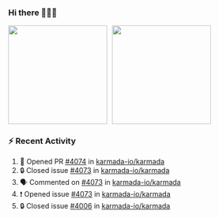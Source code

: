 ### Hi there 👋👋👋

<div style="display: flex; gap: 10px;">
  <img height="200px" src="https://github-readme-stats.vercel.app/api?username=Vacant2333&show_icons=true&theme=flag-india&count_private=true&hide_rank=true&include_all_commits=true">
  <img height="200px" src="https://github-readme-stats.vercel.app/api/top-langs/?username=Vacant2333&layout=donut">
</div>

### :zap: Recent Activity

<!--START_SECTION:activity-->
1. 💪 Opened PR [#4074](https://github.com/karmada-io/karmada/pull/4074) in [karmada-io/karmada](https://github.com/karmada-io/karmada)
2. 🔒 Closed issue [#4073](https://github.com/karmada-io/karmada/issues/4073) in [karmada-io/karmada](https://github.com/karmada-io/karmada)
3. 🗣 Commented on [#4073](https://github.com/karmada-io/karmada/issues/4073#issuecomment-1723040820) in [karmada-io/karmada](https://github.com/karmada-io/karmada)
4. ❗ Opened issue [#4073](https://github.com/karmada-io/karmada/issues/4073) in [karmada-io/karmada](https://github.com/karmada-io/karmada)
5. 🔒 Closed issue [#4006](https://github.com/karmada-io/karmada/issues/4006) in [karmada-io/karmada](https://github.com/karmada-io/karmada)
<!--END_SECTION:activity-->
